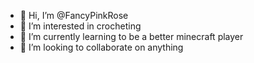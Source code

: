 - 👋 Hi, I’m @FancyPinkRose
- 👀 I’m interested in crocheting
- 🌱 I’m currently learning to be a better minecraft player
- 💞️ I’m looking to collaborate on anything
  

<!---
FancyPinkRose/FancyPinkRose is a ✨ special ✨ repository because its `README.md` (this file) appears on your GitHub profile.
You can click the Preview link to take a look at your changes.
--->
